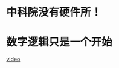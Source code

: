# 中科院没有硬件所！
# 数字逻辑只是一个开始
[video](//player.bilibili.com/player.html?aid=928861104&bvid=BV1uT4y1P7CX&cid=287639008&page=1 ':include :type=html')

